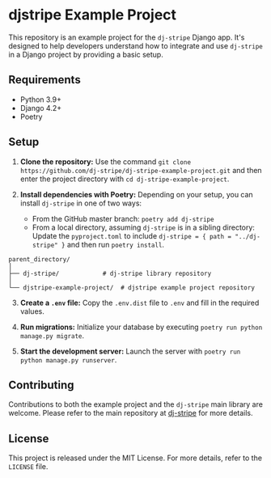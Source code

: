 # djstripe Example Project

This repository is an example project for the `dj-stripe` Django app. It's designed to help developers understand how to integrate and use `dj-stripe` in a Django project by providing a basic setup.

## Requirements

- Python 3.9+
- Django 4.2+
- Poetry

## Setup

1. **Clone the repository:**
   Use the command `git clone https://github.com/dj-stripe/dj-stripe-example-project.git` and then enter the project directory with `cd dj-stripe-example-project`.

2. **Install dependencies with Poetry:**
   Depending on your setup, you can install `dj-stripe` in one of two ways:
   - From the GitHub master branch: `poetry add dj-stripe`
   - From a local directory, assuming `dj-stripe` is in a sibling directory: Update the `pyproject.toml` to include `dj-stripe = { path = "../dj-stripe" }` and then run `poetry install`.

```
parent_directory/
│
├── dj-stripe/            # dj-stripe library repository
│
└── djstripe-example-project/  # djstripe example project repository
```

3. **Create a `.env` file:**
   Copy the `.env.dist` file to `.env` and fill in the required values.

4. **Run migrations:**
   Initialize your database by executing `poetry run python manage.py migrate`.

5. **Start the development server:**
   Launch the server with `poetry run python manage.py runserver`.

## Contributing

Contributions to both the example project and the `dj-stripe` main library are welcome. Please refer to the main repository at [dj-stripe](https://github.com/dj-stripe/dj-stripe) for more details.

## License

This project is released under the MIT License. For more details, refer to the `LICENSE` file.
